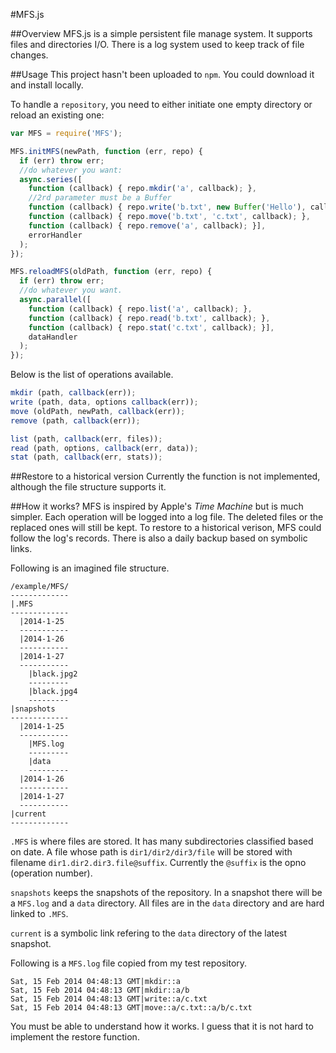 #MFS.js

##Overview
MFS.js is a simple persistent file manage system. It supports files and directories I/O. There is a log system used to keep track of file changes.

##Usage
This project hasn't been uploaded to ``npm``. You could download it and install locally.

To handle a ``repository``, you need to either initiate one empty directory or reload an existing one:

```Javascript
var MFS = require('MFS');

MFS.initMFS(newPath, function (err, repo) {
  if (err) throw err;
  //do whatever you want:
  async.series([
    function (callback) { repo.mkdir('a', callback); },
    //2rd parameter must be a Buffer
    function (callback) { repo.write('b.txt', new Buffer('Hello'), callback); },
    function (callback) { repo.move('b.txt', 'c.txt', callback); },
    function (callback) { repo.remove('a', callback); }],
    errorHandler
  );
});

MFS.reloadMFS(oldPath, function (err, repo) {
  if (err) throw err;
  //do whatever you want.
  async.parallel([
    function (callback) { repo.list('a', callback); },
    function (callback) { repo.read('b.txt', callback); },
    function (callback) { repo.stat('c.txt', callback); }],
    dataHandler
  );
});
```

Below is the list of operations available.

```Javascript
mkdir (path, callback(err));
write (path, data, options callback(err));
move (oldPath, newPath, callback(err));
remove (path, callback(err));

list (path, callback(err, files));
read (path, options, callback(err, data));
stat (path, callback(err, stats));
```

##Restore to a historical version
Currently the function is not implemented, although the file structure supports it.

##How it works?
MFS is inspired by Apple's *Time Machine* but is much simpler. Each operation will be logged into a log file. The deleted files or the replaced ones will still be kept. To restore to a historical verison, MFS could follow the log's records. There is also a daily backup based on symbolic links.

Following is an imagined file structure.

```
/example/MFS/
-------------
|.MFS
-------------
  |2014-1-25
  -----------
  |2014-1-26
  -----------
  |2014-1-27
  -----------
    |black.jpg2
    ---------
    |black.jpg4
    ---------
|snapshots
-------------
  |2014-1-25
  -----------
    |MFS.log
    ---------
    |data
    ---------
  |2014-1-26
  -----------
  |2014-1-27
  -----------
|current
-------------
```

``.MFS`` is where files are stored. It has many subdirectories classified based on date. A file whose path is ``dir1/dir2/dir3/file`` will be stored with filename ``dir1.dir2.dir3.file@suffix``. Currently the ``@suffix`` is the opno (operation number).

``snapshots`` keeps the snapshots of the repository. In a snapshot there will be a ``MFS.log`` and a ``data`` directory. All files are in the ``data`` directory and are hard linked to ``.MFS``.

``current`` is a symbolic link refering to the ``data`` directory of the latest snapshot.

Following is a ``MFS.log`` file copied from my test repository.

```
Sat, 15 Feb 2014 04:48:13 GMT|mkdir::a
Sat, 15 Feb 2014 04:48:13 GMT|mkdir::a/b
Sat, 15 Feb 2014 04:48:13 GMT|write::a/c.txt
Sat, 15 Feb 2014 04:48:13 GMT|move::a/c.txt::a/b/c.txt
```

You must be able to understand how it works. I guess that it is not hard to implement the restore function.